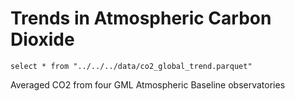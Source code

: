 # Trends in Atmospheric Carbon Dioxide

```co2_global_trend
select * from "../../../data/co2_global_trend.parquet"
```

<LineChart
    data={co2_global_trend}
    x=date
    y=trend
    yAxisTitle="Averaged CO2"
    sort=date
    yMin={380}
/>

Averaged CO2 from four GML Atmospheric Baseline observatories
